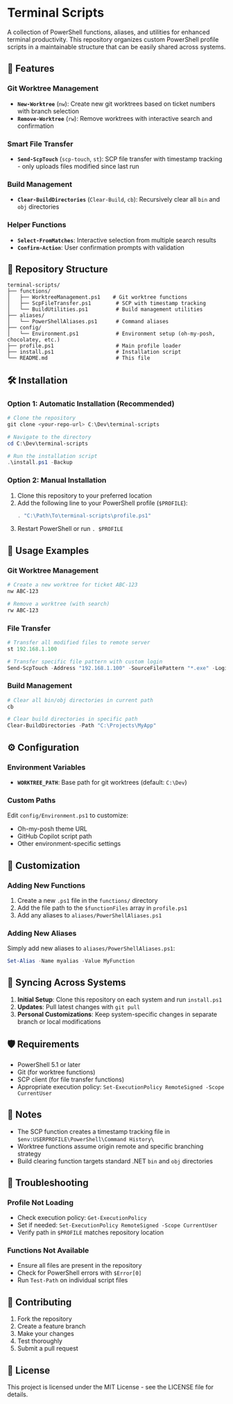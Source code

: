 # Terminal Scripts

A collection of PowerShell functions, aliases, and utilities for enhanced terminal productivity. This repository organizes custom PowerShell profile scripts in a maintainable structure that can be easily shared across systems.

## 🚀 Features

### Git Worktree Management
- **`New-Worktree`** (`nw`): Create new git worktrees based on ticket numbers with branch selection
- **`Remove-Worktree`** (`rw`): Remove worktrees with interactive search and confirmation

### Smart File Transfer
- **`Send-ScpTouch`** (`scp-touch`, `st`): SCP file transfer with timestamp tracking - only uploads files modified since last run

### Build Management
- **`Clear-BuildDirectories`** (`Clear-Build`, `cb`): Recursively clear all `bin` and `obj` directories

### Helper Functions
- **`Select-FromMatches`**: Interactive selection from multiple search results
- **`Confirm-Action`**: User confirmation prompts with validation

## 📁 Repository Structure

```
terminal-scripts/
├── functions/
│   ├── WorktreeManagement.ps1    # Git worktree functions
│   ├── ScpFileTransfer.ps1        # SCP with timestamp tracking
│   └── BuildUtilities.ps1         # Build management utilities
├── aliases/
│   └── PowerShellAliases.ps1      # Command aliases
├── config/
│   └── Environment.ps1            # Environment setup (oh-my-posh, chocolatey, etc.)
├── profile.ps1                    # Main profile loader
├── install.ps1                    # Installation script
└── README.md                      # This file
```

## 🛠️ Installation

### Option 1: Automatic Installation (Recommended)
```powershell
# Clone the repository
git clone <your-repo-url> C:\Dev\terminal-scripts

# Navigate to the directory
cd C:\Dev\terminal-scripts

# Run the installation script
.\install.ps1 -Backup
```

### Option 2: Manual Installation
1. Clone this repository to your preferred location
2. Add the following line to your PowerShell profile (`$PROFILE`):
   ```powershell
   . "C:\Path\To\terminal-scripts\profile.ps1"
   ```
3. Restart PowerShell or run `. $PROFILE`

## 📖 Usage Examples

### Git Worktree Management
```powershell
# Create a new worktree for ticket ABC-123
nw ABC-123

# Remove a worktree (with search)
rw ABC-123
```

### File Transfer
```powershell
# Transfer all modified files to remote server
st 192.168.1.100

# Transfer specific file pattern with custom login
Send-ScpTouch -Address "192.168.1.100" -SourceFilePattern "*.exe" -Login "admin"
```

### Build Management
```powershell
# Clear all bin/obj directories in current path
cb

# Clear build directories in specific path
Clear-BuildDirectories -Path "C:\Projects\MyApp"
```

## ⚙️ Configuration

### Environment Variables
- **`WORKTREE_PATH`**: Base path for git worktrees (default: `C:\Dev`)

### Custom Paths
Edit `config/Environment.ps1` to customize:
- Oh-my-posh theme URL
- GitHub Copilot script path
- Other environment-specific settings

## 🔧 Customization

### Adding New Functions
1. Create a new `.ps1` file in the `functions/` directory
2. Add the file path to the `$functionFiles` array in `profile.ps1`
3. Add any aliases to `aliases/PowerShellAliases.ps1`

### Adding New Aliases
Simply add new aliases to `aliases/PowerShellAliases.ps1`:
```powershell
Set-Alias -Name myalias -Value MyFunction
```

## 🔄 Syncing Across Systems

1. **Initial Setup**: Clone this repository on each system and run `install.ps1`
2. **Updates**: Pull latest changes with `git pull`
3. **Personal Customizations**: Keep system-specific changes in separate branch or local modifications

## 🛡️ Requirements

- PowerShell 5.1 or later
- Git (for worktree functions)
- SCP client (for file transfer functions)
- Appropriate execution policy: `Set-ExecutionPolicy RemoteSigned -Scope CurrentUser`

## 📝 Notes

- The SCP function creates a timestamp tracking file in `$env:USERPROFILE\PowerShell\Command History\`
- Worktree functions assume origin remote and specific branching strategy
- Build clearing function targets standard .NET `bin` and `obj` directories

## 🐛 Troubleshooting

### Profile Not Loading
- Check execution policy: `Get-ExecutionPolicy`
- Set if needed: `Set-ExecutionPolicy RemoteSigned -Scope CurrentUser`
- Verify path in `$PROFILE` matches repository location

### Functions Not Available
- Ensure all files are present in the repository
- Check for PowerShell errors with `$Error[0]`
- Run `Test-Path` on individual script files

## 🤝 Contributing

1. Fork the repository
2. Create a feature branch
3. Make your changes
4. Test thoroughly
5. Submit a pull request

## 📄 License

This project is licensed under the MIT License - see the LICENSE file for details. 